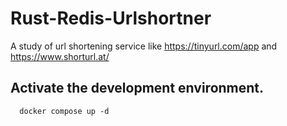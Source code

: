 ﻿# Rust-Redis-Urlshortner

A study of url shortening service like https://tinyurl.com/app and https://www.shorturl.at/

## Activate the development environment.

```
  docker compose up -d
```
